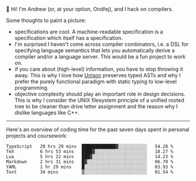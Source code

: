 :wave: Hi! I'm Andrew (or, at your option, Ondřej), and I hack on compilers. 

Some thoughts to paint a picture:
- specifications are cool. A machine-readable specification is a specification which itself has a specification.
- I'm surprised I haven't come across compiler combinators, i.e. a DSL for specifying language semantics that lets you automatically derive a compiler and/or a language server. This would be a fun project to work on.
- if you care about (high-level) information, you have to stop throwing it away. This is why I love how [Unison](https://github.com/unisonweb/unison) preserves typed ASTs and why I prefer the purely functional paradigm with static typing to low-level programming.
- objective complexity should play an important role in design decisions. This is why I consider the UNIX filesystem principle of a unified rooted tree to be cleaner than drive letter assignment and the reason why I dislike languages like C++.

---

Here's an overview of coding time for the past seven days spent in personal projects and coursework:
<!--START_SECTION:waka-->

```text
TypeScript   20 hrs 29 mins  █████████████▓░░░░░░░░░░░   54.28 %
TeX          6 hrs 53 mins   ████▓░░░░░░░░░░░░░░░░░░░░   18.27 %
Lua          5 hrs 22 mins   ███▓░░░░░░░░░░░░░░░░░░░░░   14.23 %
Markdown     2 hrs 31 mins   █▓░░░░░░░░░░░░░░░░░░░░░░░   06.70 %
YAML         1 hr 29 mins    █░░░░░░░░░░░░░░░░░░░░░░░░   03.93 %
Text         34 mins         ▒░░░░░░░░░░░░░░░░░░░░░░░░   01.54 %
```

<!--END_SECTION:waka-->

<!--
**viluon/viluon** is a ✨ _special_ ✨ repository because its `README.md` (this file) appears on your GitHub profile.

Here are some ideas to get you started:

- 🔭 I’m currently working on ...
- 🌱 I’m currently learning ...
- 👯 I’m looking to collaborate on ...
- 🤔 I’m looking for help with ...
- 💬 Ask me about ...
- 📫 How to reach me: ...
- 😄 Pronouns: ...
- ⚡ Fun fact: ...
-->
